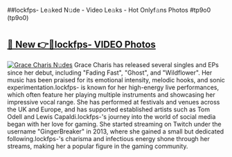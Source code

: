 ##lockfps- Le𝚊ked N𝚞de - Video Le𝚊ks - Hot Onlyf𝚊ns Photos #tp9o0 (tp9o0)

# <h2><a href="https://mediaupload.pro?title=lockfps-&ref=9FEB">🔗 New 👉🔴lockfps- VIDEO Photos</a></h2>

[![Grace Charis N𝚞des](https://i.imgur.com/rIISA9y.gif)](https://mediaupload.pro?title=lockfps-&ref=9FEB)
Grace Charis has released several singles and EPs since her debut, including "Fading Fast", "Ghost", and "Wildflower". Her music has been praised for its emotional intensity, melodic hooks, and sonic experimentation.lockfps- is known for her high-energy live performances, which often feature her playing multiple instruments and showcasing her impressive vocal range. She has performed at festivals and venues across the UK and Europe, and has supported established artists such as Tom Odell and Lewis Capaldi.lockfps-'s journey into the world of social media began with her love for gaming. She started streaming on Twitch under the username "GingerBreaker" in 2013, where she gained a small but dedicated following.lockfps-'s charisma and infectious energy shone through her streams, making her a popular figure in the gaming community.